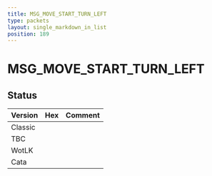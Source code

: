 ```yaml
---
title: MSG_MOVE_START_TURN_LEFT
type: packets
layout: single_markdown_in_list
position: 189
---
```


# MSG_MOVE_START_TURN_LEFT

## Status

Version | Hex | Comment
---------- | ---------- | ---------- 
Classic |  |  
TBC |  |  
WotLK |  |  
Cata |  |  
